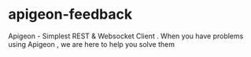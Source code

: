 # apigeon-feedback
Apigeon - Simplest REST &amp; Websocket Client . When you have problems using Apigeon , we are here to help you solve them
